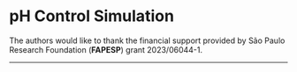 # pH Control Simulation

The authors would like to thank the financial support provided by São Paulo
Research Foundation (**FAPESP**) grant 2023/06044-1.



---
